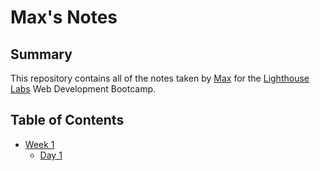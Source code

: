 # Max's Notes

## Summary
This repository contains all of the notes taken by [Max](https://github.com/Hope-Max) for the [Lighthouse Labs](https://www.lighthouselabs.ca) Web Development Bootcamp.

## Table of Contents
* [Week 1](/Week_1)
  * [Day 1](/Week_1/Day_1)
